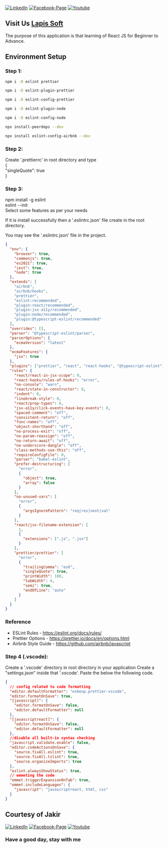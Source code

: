[![LinkedIn][linkedin-shield-lapissoft]][linkedin-url-lapissoft]
[![Facebook-Page][facebook-shield-lapissoft]][facebook-url-lapissoft]
[![Youtube][youtube-shield-lapissoft]][youtube-url-lapissoft]

## Visit Us [Lapis Soft](http://www.lapissoft.com)

The purpose of this application is that learning of React JS for Beginner to Advance.

## Environment Setup

### Step 1:
```bash
npm i -D eslint prettier
```
```bash
npm i -D eslint-plugin-prettier
```
```bash
npm i -D eslint-config-prettier
```
```bash
npm i -D eslint-plugin-node
```
```bash
npm i -D eslint-config-node
```
```bash
npx install-peerdeps --dev
```
```bash
npx install eslint-config-airbnb --dev
```

### Step 2:

Create '.prettierrc' in root directory and type \
{ \
"singleQuote": true \
}

### Step 3:

npm install -g eslint \
eslint --init \
Select some features as per your needs

If it is install successfully then a '.eslintrc.json' file create in the root directory.

You may see the '.eslintrc.json' file in the project.

```json
{
  "env": {
    "browser": true,
    "commonjs": true,
    "es2021": true,
    "jest": true,
    "node": true
  },
  "extends": [
    "airbnb",
    "airbnb/hooks",
    "prettier",
    "eslint:recommended",
    "plugin:react/recommended",
    "plugin:jsx-a11y/recommended",
    "plugin:node/recommended",
    "plugin:@typescript-eslint/recommended"
  ],
  "overrides": [],
  "parser": "@typescript-eslint/parser",
  "parserOptions": {
    "ecmaVersion": "latest"
  },
  "ecmaFeatures": {
    "jsx": true
  },
  "plugins": ["prettier", "react", "react-hooks", "@typescript-eslint"],
  "rules": {
    "react/react-in-jsx-scope": 0,
    "react-hooks/rules-of-hooks": "error",
    "no-console": "warn",
    "react/state-in-constructor": 0,
    "indent": 0,
    "linebreak-style": 0,
    "react/prop-types": 0,
    "jsx-a11y/click-events-have-key-events": 0,
    "spaced-comment": "off",
    "consistent-return": "off",
    "func-names": "off",
    "object-shorthand": "off",
    "no-process-exit": "off",
    "no-param-reassign": "off",
    "no-return-await": "off",
    "no-underscore-dangle": "off",
    "class-methods-use-this": "off",
    "requireConfigFile": 0,
    "parser": "babel-eslint",
    "prefer-destructuring": [
      "error",
      {
        "object": true,
        "array": false
      }
    ],
    "no-unused-vars": [
      "error",
      {
        "argsIgnorePattern": "req|res|next|val"
      }
    ],
    "react/jsx-filename-extension": [
      1,
      {
        "extensions": [".js", ".jsx"]
      }
    ],
    "prettier/prettier": [
      "error",
      {
        "trailingComma": "es6",
        "singleQuote": true,
        "printWidth": 100,
        "tabWidth": 4,
        "semi": true,
        "endOfLine": "auto"
      }
    ]
  }
}
```

### Reference

- ESLint Rules - https://eslint.org/docs/rules/
- Prettier Options - https://prettier.io/docs/en/options.html
- Airbnb Style Guide - https://github.com/airbnb/javascript

### Step 4 (.vscode):

Create a '.vscode' directory in root directory in your application
Create a "settings.json" inside that '.vscode'.
Paste the below the following code.

```json
{
  // config related to code formatting
  "editor.defaultFormatter": "esbenp.prettier-vscode",
  "editor.formatOnSave": true,
  "[javascript]": {
    "editor.formatOnSave": false,
    "editor.defaultFormatter": null
  },
  "[javascriptreact]": {
    "editor.formatOnSave": false,
    "editor.defaultFormatter": null
  },
  //disable all built-in syntax checking
  "javascript.validate.enable": false,
  "editor.codeActionsOnSave": {
    "source.fixAll.eslint": true,
    "source.fixAll.tslint": true,
    "source.organizeImports": true
  },
  "eslint.alwaysShowStatus": true,
  // emmeting the code
  "emmet.triggerExpansionOnTab": true,
  "emmet.includeLanguages": {
    "javascript": "javascriptreact, html, css"
  }
}
```

## Courtesy of Jakir

[![LinkedIn][linkedin-shield-jakir]][linkedin-url-jakir]
[![Facebook-Page][facebook-shield-jakir]][facebook-url-jakir]
[![Youtube][youtube-shield-jakir]][youtube-url-jakir]

### Have a good day, stay with me
<!-- Personal profile -->

[linkedin-shield-jakir]: https://img.shields.io/badge/linkedin-%230077B5.svg?style=for-the-badge&logo=linkedin&logoColor=white
[linkedin-url-jakir]: https://www.linkedin.com/in/jakir-ruet/
[facebook-shield-jakir]: https://img.shields.io/badge/Facebook-%231877F2.svg?style=for-the-badge&logo=Facebook&logoColor=white
[facebook-url-jakir]: https://www.facebook.com/jakir-ruet/
[youtube-shield-jakir]: https://img.shields.io/badge/YouTube-%23FF0000.svg?style=for-the-badge&logo=YouTube&logoColor=white
[youtube-url-jakir]: https://www.youtube.com/@mjakaria-ruet/featured

<!-- Company profile -->

[linkedin-shield-lapissoft]: https://img.shields.io/badge/linkedin-%230077B5.svg?style=for-the-badge&logo=linkedin&logoColor=white
[linkedin-url-lapissoft]: https://www.linkedin.com/company/lapis-soft/
[facebook-shield-lapissoft]: https://img.shields.io/badge/Facebook-%231877F2.svg?style=for-the-badge&logo=Facebook&logoColor=white
[facebook-url-lapissoft]: https://www.facebook.com/GoLapisSoft/
[youtube-shield-lapissoft]: https://img.shields.io/badge/YouTube-%23FF0000.svg?style=for-the-badge&logo=YouTube&logoColor=white
[youtube-url-lapissoft]: https://www.youtube.com/@LapisSoft/featured

